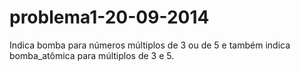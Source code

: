 problema1-20-09-2014
====================

Indica bomba para números múltiplos de 3 ou de 5 e também indica bomba_atômica para múltiplos de 3 e 5.
